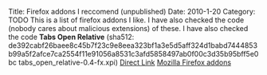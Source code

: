 Title: Firefox addons I reccomend (unpublished)
Date: 2010-1-20
Category: TODO
This is a list of firefox addons I like. I have also checked the code (nobody cares about malicious extensions) of these. I have also
checked the code **Tabs Open Relative** (sha512:
de392cabf26baee8c45b7f23c9e8eea323bf1a3e5d5aff324d1babd7444853b99a5f2afce7ca2554f11e91056a8531c3afd5858497ab0f00c3d35b95bff5e0bc
tabs_open_relative-0.4-fx.xpi) [Direct Link](https://addons.mozilla.org/it/firefox/downloads/latest/1956/addon-1956-latest.xpi) [Mozilla
Firefox addons](https://addons.mozilla.org/it/firefox/addon/1956)
